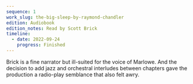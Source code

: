 ```yaml
---
sequence: 1
work_slug: the-big-sleep-by-raymond-chandler
edition: Audiobook
edition_notes: Read by Scott Brick
timeline:
  - date: 2022-09-24
    progress: Finished
---
```


Brick is a fine narrator but ill-suited for the voice of Marlowe. And the decision to add jazz and orchestral interludes between chapters gave the production a radio-play semblance that also felt awry.
